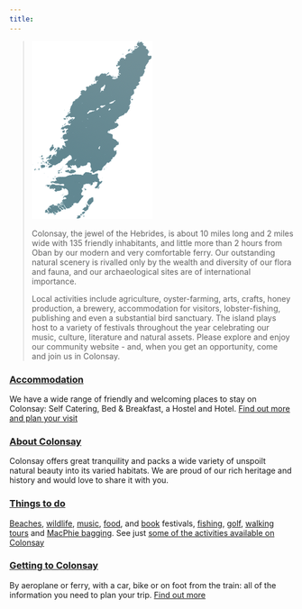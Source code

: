 ```yaml
---
title:
---
```


>![Map of Colonsay](images/colonsay.png)
>
>Colonsay, the jewel of the Hebrides, is about 10 miles long and 2 miles wide with 135 friendly inhabitants, and little more than 2 hours from Oban by our modern and very comfortable ferry. Our outstanding natural scenery is rivalled only by the wealth and diversity of our flora and fauna, and our archaeological sites are of international importance.
>
>Local activities include agriculture, oyster-farming, arts, crafts, honey production, a brewery, accommodation for visitors, lobster-fishing, publishing and even a substantial bird sanctuary. The island plays host to a variety of festivals throughout the year celebrating our music, culture, literature and natural assets. Please explore and enjoy our community website - and, when you get an opportunity, come and join us in Colonsay.

### [Accommodation](/accommodation)

We have a wide range of friendly and welcoming places to stay on Colonsay: Self Catering, Bed & Breakfast, a Hostel and Hotel. [Find out more and plan your visit](/accommodation)

### [About Colonsay](/island/about-colonsay)

Colonsay offers great tranquility and packs a wide variety of unspoilt natural beauty into its varied habitats. We are proud of our rich heritage and history and would love to share it with you.

### [Things to do](/things-do/other-things-do)

[Beaches](/things-do/beaches), [wildlife](/things-do/wildlife-watching), [music](/events-festivals/ceòl-cholasa), [food](/events-festivals/festival-spring), and [book](/events-festivals/colonsay-book-festival) festivals, [fishing](/things-do/fishing), [golf](/things-do/golf), [walking tours](/things-do/tours-walks) and [MacPhie bagging](/things-do/macphie-bagging). See just [some of the activities available on Colonsay](/things-do/other-things-do)
    
### [Getting to Colonsay](/getting-colonsay)

By aeroplane or ferry, with a car, bike or on foot from the train: all of the information you need to plan your trip. [Find out more](/getting-colonsay)